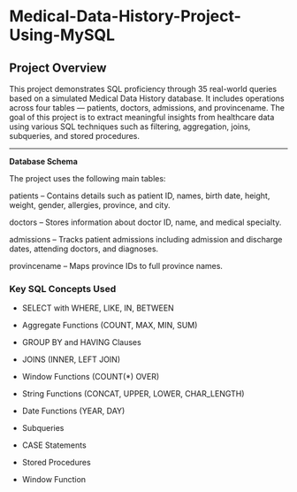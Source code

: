 # Medical-Data-History-Project-Using-MySQL

## Project Overview
This project demonstrates SQL proficiency through 35 real-world queries based on a simulated Medical Data History database. It includes operations across four tables — patients, doctors, admissions, and provincename. The goal of this project is to extract meaningful insights from healthcare data using various SQL techniques such as filtering, aggregation, joins, subqueries, and stored procedures.
__________________________________________________________________________________________________________________________________________________________________________________________
**Database Schema**

The project uses the following main tables:

patients – Contains details such as patient ID, names, birth date, height, weight, gender, allergies, province, and city.

doctors – Stores information about doctor ID, name, and medical specialty.

admissions – Tracks patient admissions including admission and discharge dates, attending doctors, and diagnoses.

provincename – Maps province IDs to full province names.

### Key SQL Concepts Used ###

- SELECT with WHERE, LIKE, IN, BETWEEN

- Aggregate Functions (COUNT, MAX, MIN, SUM)

- GROUP BY and HAVING Clauses

- JOINS (INNER, LEFT JOIN)

- Window Functions (COUNT(*) OVER)

- String Functions (CONCAT, UPPER, LOWER, CHAR_LENGTH)

- Date Functions (YEAR, DAY)

- Subqueries

- CASE Statements

- Stored Procedures

- Window Function



